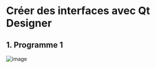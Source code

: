 # Créer des interfaces avec Qt Designer

## 1. Programme 1

![image](https://github.com/user-attachments/assets/7af47fe6-7332-472f-b1f2-4606d423ba57)

